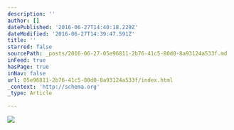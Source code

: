```yaml
---
description: ''
author: []
datePublished: '2016-06-27T14:40:18.229Z'
dateModified: '2016-06-27T14:39:47.591Z'
title: ''
starred: false
sourcePath: _posts/2016-06-27-05e96811-2b76-41c5-80d0-8a93124a533f.md
inFeed: true
hasPage: true
inNav: false
url: 05e96811-2b76-41c5-80d0-8a93124a533f/index.html
_context: 'http://schema.org'
_type: Article

---
```

![](https://the-grid-user-content.s3-us-west-2.amazonaws.com/de05f6b5-9066-4df9-9e12-7b84b3778f5b.jpg)